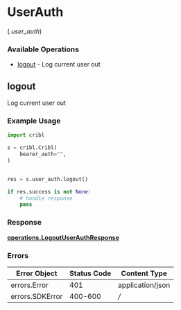 # UserAuth
(*.user_auth*)

### Available Operations

* [logout](#logout) - Log current user out

## logout

Log current user out

### Example Usage

```python
import cribl

s = cribl.Cribl(
    bearer_auth="",
)


res = s.user_auth.logout()

if res.success is not None:
    # handle response
    pass
```


### Response

**[operations.LogoutUserAuthResponse](../../models/operations/logoutuserauthresponse.md)**
### Errors

| Error Object     | Status Code      | Content Type     |
| ---------------- | ---------------- | ---------------- |
| errors.Error     | 401              | application/json |
| errors.SDKError  | 400-600          | */*              |
